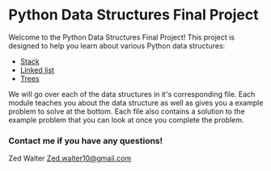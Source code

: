 # Python Data Structures Final Project

Welcome to the Python Data Structures Final Project! This project is designed to help you learn about various Python data structures:

* [Stack](/Stacks/stacks.md)
* [Linked list](/LinkedLists/LinkedList.md)
* [Trees](/Trees/Trees.md)

We will go over each of the data structures in it's corresponding file. Each module teaches you about the data structure as well as gives you a example problem to solve at the bottom. Each file also contains a solution to the example problem that you can look at once you complete the problem.

### Contact me if you have any questions!

Zed Walter 
Zed.walter10@gmail.com
